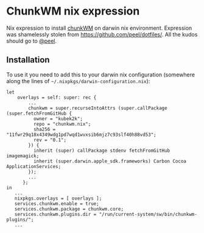 # ChunkWM nix expression

Nix expression to install [chunkWM](https://koekeishiya.github.io/chunkwm/) on darwin nix environment. 
Expression was shamelessly stolen from https://github.com/peel/dotfiles/. 
All the kudos should go to [@peel](https://github.com/peel).

## Installation

To use it you need to add this to your darwin nix configuration 
(somewhere along the lines of `~/.nixpkgs/darwin-configuration.nix`):

```
let 
    overlays = self: super: rec {
        ...
        chunkwm = super.recurseIntoAttrs (super.callPackage (super.fetchFromGitHub {
          owner = "kubek2k";
          repo = "chunkwm.nix";
          sha256 = "11fwr29q18x4349wdg1pd7wqd1wvxsib6mjz7c93slf40h88vd53";
          rev = "0.1";
        }) {
          inherit (super) callPackage stdenv fetchFromGitHub imagemagick;
          inherit (super.darwin.apple_sdk.frameworks) Carbon Cocoa ApplicationServices;
        });
        ...
      };
in
   ...
   nixpkgs.overlays = [ overlays ];
   services.chunkwm.enable = true;
   services.chunkwm.package = chunkwm.core;
   services.chunkwm.plugins.dir = "/run/current-system/sw/bin/chunkwm-plugins/";
   ...
```
